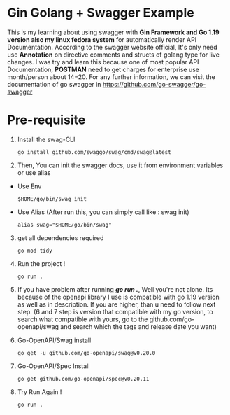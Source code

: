 # Gin Golang + Swagger Example

This is my learning about using swagger with **Gin Framework and Go 1.19 version also my linux fedora system** for automatically render API Documentation. According to the swagger website official, It's only need use **Annotation** on directive comments and structs of golang type for live changes. I was try and learn this because one of most popular API Documentation, **POSTMAN** need to get charges for enterprise use month/person about $14-$20. For any further information, we can visit the documentation of go swagger in https://github.com/go-swagger/go-swagger

# Pre-requisite
1. Install the swag-CLI
    ```
    go install github.com/swaggo/swag/cmd/swag@latest
    ```

2. Then, You can init the swagger docs, use it from environment variables or use alias
 - Use Env
    ```
    $HOME/go/bin/swag init
    ```
 - Use Alias (After run this, you can simply call like : swag init)
    ```
    alias swag="$HOME/go/bin/swag"
    ```
3. get all dependencies required
    ```
    go mod tidy
    ```
4. Run the project !
    ```
    go run .
    ```
5. If you have problem after running ***go run .***, Well you're not alone. Its because of the openapi library I use is compatible with go 1.19 version as well as in description. If you are higher, than u need to follow next step. (6 and 7 step is version that compatible with my go version, to search what compatible with yours, go to the github.com/go-openapi/swag and search which the tags and release date you want)

6. Go-OpenAPI/Swag install
    ```
    go get -u github.com/go-openapi/swag@v0.20.0
    ```

7. Go-OpenAPI/Spec Install
    ```
    go get github.com/go-openapi/spec@v0.20.11
    ```
8. Try Run Again !
    ```
    go run .
    ```